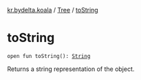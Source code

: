 [kr.bydelta.koala](../index.md) / [Tree](index.md) / [toString](./to-string.md)

# toString

`open fun toString(): `[`String`](https://kotlinlang.org/api/latest/jvm/stdlib/kotlin/-string/index.html)

Returns a string representation of the object.

